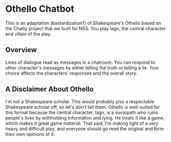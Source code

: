 # Othello Chatbot

This is an adaptation (bastardization?) of Shakespeare's Othello based on the Chatty project that we built for NSS. You play Iago, the central character and villain of the play. 

## Overview
Lines of dialogue read as messages in a chatroom. You can respond to other character's messages by either telling the truth or telling a lie. Your choice affects the characters' responses and the overall story.
 

## A Disclaimer About Othello
I'm not a Shakespeare scholar. This would probably piss a respectable Shakespeare scholar off, so let's don't tell them. Othello is well-suited for this format because the central character, Iago, is a sociopath who ruins people's lives by withholding information and lying. He treats it like a game, which makes it great game material. That said, I'm making light of a very heavy and difficult play, and everyone should go read the original and form their own opinions of it. 

